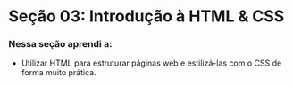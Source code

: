 # Seção 03: Introdução à HTML & CSS

### Nessa seção aprendi a:

- Utilizar HTML para estruturar páginas web e estilizá-las com o CSS de forma muito prática.
